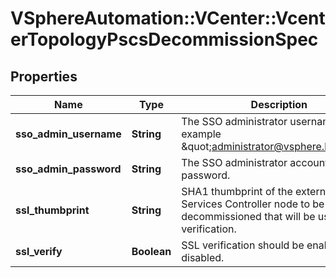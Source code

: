 # VSphereAutomation::VCenter::VcenterTopologyPscsDecommissionSpec

## Properties
Name | Type | Description | Notes
------------ | ------------- | ------------- | -------------
**sso_admin_username** | **String** | The SSO administrator username for example \&quot;administrator@vsphere.local\&quot; | 
**sso_admin_password** | **String** | The SSO administrator account password. | 
**ssl_thumbprint** | **String** | SHA1 thumbprint of the external Platform Services Controller node to be decommissioned that will be used for verification. | [optional] 
**ssl_verify** | **Boolean** | SSL verification should be enabled or disabled. | [optional] 


